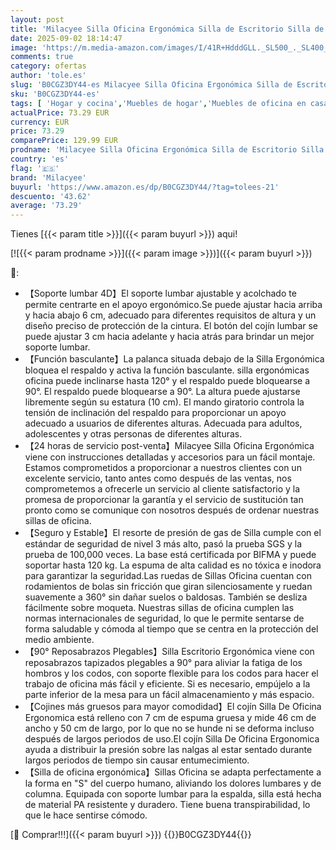 ```yaml
---
layout: post
title: 'Milacyee Silla Oficina Ergonómica Silla de Escritorio Silla de Oficina de Malla con reposabrazos abatibles  con Apoyo Lumbar Regulable y Ruedas silenciosas  ejecutiva Capacidad 120kg'
date: 2025-09-02 18:14:47
image: 'https://m.media-amazon.com/images/I/41R+HdddGLL._SL500_._SL400_.jpg'
comments: true
category: ofertas
author: 'tole.es'
slug: 'B0CGZ3DY44-es Milacyee Silla Oficina Ergonómica Silla de Escritorio...'
sku: 'B0CGZ3DY44-es'
tags: [ 'Hogar y cocina','Muebles de hogar','Muebles de oficina en casa','Sillas de escritorio de oficina','Sillas y sofás de oficina','de','milacyee','oficina','silla','🇪🇸', ]
actualPrice: 73.29 EUR
currency: EUR
price: 73.29
comparePrice: 129.99 EUR
prodname: 'Milacyee Silla Oficina Ergonómica Silla de Escritorio Silla de Oficina de Malla con reposabrazos abatibles  con Apoyo Lumbar Regulable y Ruedas silenciosas  ejecutiva Capacidad 120kg'
country: 'es'
flag: '🇪🇸'
brand: 'Milacyee'
buyurl: 'https://www.amazon.es/dp/B0CGZ3DY44/?tag=tolees-21'
descuento: '43.62'
average: '73.29'
---
```


Tienes [{{< param title >}}]({{< param buyurl >}}) aqui!

[![{{< param prodname >}}]({{< param image >}})]({{< param buyurl >}})

🔎:

- 【Soporte lumbar 4D】El soporte lumbar ajustable y acolchado te permite centrarte en el apoyo ergonómico.Se puede ajustar hacia arriba y hacia abajo 6 cm, adecuado para diferentes requisitos de altura y un diseño preciso de protección de la cintura. El botón del cojín lumbar se puede ajustar 3 cm hacia adelante y hacia atrás para brindar un mejor soporte lumbar.
- 【Función basculante】La palanca situada debajo de la Silla Ergonómica bloquea el respaldo y activa la función basculante. silla ergonómicas oficina puede inclinarse hasta 120° y el respaldo puede bloquearse a 90°. El respaldo puede bloquearse a 90°. La altura puede ajustarse libremente según su estatura (10 cm). El mando giratorio controla la tensión de inclinación del respaldo para proporcionar un apoyo adecuado a usuarios de diferentes alturas. Adecuada para adultos, adolescentes y otras personas de diferentes alturas.
- 【24 horas de servicio post-venta】Milacyee Silla Oficina Ergonómica viene con instrucciones detalladas y accesorios para un fácil montaje. Estamos comprometidos a proporcionar a nuestros clientes con un excelente servicio, tanto antes como después de las ventas, nos comprometemos a ofrecerle un servicio al cliente satisfactorio y la promesa de proporcionar la garantía y el servicio de sustitución tan pronto como se comunique con nosotros después de ordenar nuestras sillas de oficina.
- 【Seguro y Estable】El resorte de presión de gas de Silla cumple con el estándar de seguridad de nivel 3 más alto, pasó la prueba SGS y la prueba de 100,000 veces. La base está certificada por BIFMA y puede soportar hasta 120 kg. La espuma de alta calidad es no tóxica e inodora para garantizar la seguridad.Las ruedas de Sillas Oficina cuentan con rodamientos de bolas sin fricción que giran silenciosamente y ruedan suavemente a 360° sin dañar suelos o baldosas. También se desliza fácilmente sobre moqueta. Nuestras sillas de oficina cumplen las normas internacionales de seguridad, lo que le permite sentarse de forma saludable y cómoda al tiempo que se centra en la protección del medio ambiente.
- 【90° Reposabrazos Plegables】Silla Escritorio Ergonómica viene con reposabrazos tapizados plegables a 90° para aliviar la fatiga de los hombros y los codos, con soporte flexible para los codos para hacer el trabajo de oficina más fácil y eficiente. Si es necesario, empújelo a la parte inferior de la mesa para un fácil almacenamiento y más espacio.
- 【Cojines más gruesos para mayor comodidad】El cojín Silla De Oficina Ergonomica está relleno con 7 cm de espuma gruesa y mide 46 cm de ancho y 50 cm de largo, por lo que no se hunde ni se deforma incluso después de largos periodos de uso.El cojín Silla De Oficina Ergonomica ayuda a distribuir la presión sobre las nalgas al estar sentado durante largos periodos de tiempo sin causar entumecimiento.
- 【Silla de oficina ergonómica】Sillas Oficina se adapta perfectamente a la forma en "S" del cuerpo humano, aliviando los dolores lumbares y de columna. Equipada con soporte lumbar para la espalda, silla está hecha de material PA resistente y duradero. Tiene buena transpirabilidad, lo que le hace sentirse cómodo.

[🛒 Comprar!!!]({{< param buyurl >}})
{{<world>}}B0CGZ3DY44{{</world>}}
